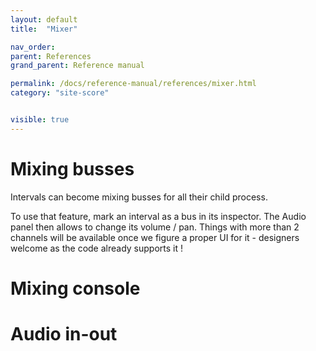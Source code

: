 ```yaml
---
layout: default
title:  "Mixer"

nav_order:
parent: References
grand_parent: Reference manual

permalink: /docs/reference-manual/references/mixer.html
category: "site-score"


visible: true
---
```


# Mixing busses
Intervals can become mixing busses for all their child process.

To use that feature, mark an interval as a bus in its inspector.
The Audio panel then allows to change its volume / pan.
Things with more than 2 channels will be available once we figure a proper UI for it - designers welcome as the code already supports it !


# Mixing console

# Audio in-out